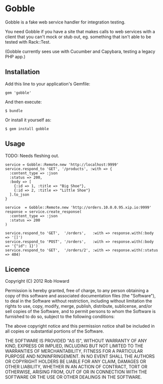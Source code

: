 # Gobble

Gobble is a fake web service handler for integration testing.

You need Gobble if you have a site that makes calls to web services with a client that you can't mock or stub out, eg. something that isn't able to be tested with Rack::Test.

(Gobble currently sees use with Cucumber and Capybara, testing a legacy PHP app.)


## Installation

Add this line to your application's Gemfile:

    gem 'gobble'

And then execute:

    $ bundle

Or install it yourself as:

    $ gem install gobble


## Usage

TODO: Needs fleshing out.

```
service = Gobble::Remote.new 'http://localhost:9999'
service.respond_to 'GET', '/products', :with => {
  :content_type => :json
  :status => 200,
  :body => [
    {:id => 1, :title => "Big Shoe"},
    {:id => 2, :title => "Little Shoe"}
  ].to_json
}
```

```
service  = Gobble::Remote.new 'http://orders.10.0.0.95.xip.io:9999'
response = service.create_response(
  :content_type => :json
  :status => 200
)

service.respond_to 'GET',  '/orders',   :with => response.with(:body => '[]')
service.respond_to 'POST', '/orders',   :with => response.with(:body => '{"id": 1}')
service.respond_to 'GET',  '/orders/2', :with => response.with(:status => 404)
```


## Licence

Copyright (C) 2012 Rob Howard

Permission is hereby granted, free of charge, to any person obtaining a copy of this software and associated documentation files (the "Software"), to deal in the Software without restriction, including without limitation the rights to use, copy, modify, merge, publish, distribute, sublicense, and/or sell copies of the Software, and to permit persons to whom the Software is furnished to do so, subject to the following conditions:

The above copyright notice and this permission notice shall be included in all copies or substantial portions of the Software.

THE SOFTWARE IS PROVIDED "AS IS", WITHOUT WARRANTY OF ANY KIND, EXPRESS OR IMPLIED, INCLUDING BUT NOT LIMITED TO THE WARRANTIES OF MERCHANTABILITY, FITNESS FOR A PARTICULAR PURPOSE AND NONINFRINGEMENT. IN NO EVENT SHALL THE AUTHORS OR COPYRIGHT HOLDERS BE LIABLE FOR ANY CLAIM, DAMAGES OR OTHER LIABILITY, WHETHER IN AN ACTION OF CONTRACT, TORT OR OTHERWISE, ARISING FROM, OUT OF OR IN CONNECTION WITH THE SOFTWARE OR THE USE OR OTHER DEALINGS IN THE SOFTWARE.
